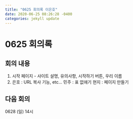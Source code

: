 ```yaml
---
title: "0625 회의록 이은호"
date: 2020-06-25 08:26:28 -0400
categories: jekyll update
---
```



# 0625 회의록
## 회의 내용
1. 시작 페이지 - 사이트 설명, 유의사항, 시작하기 버튼, 우리 이름
2. 은호 : URL 복사 기능, etc... 
   민주 : 표 없애기
   현지 : 페이지 만들기

## 다음 회의
0628 (일) 14시
